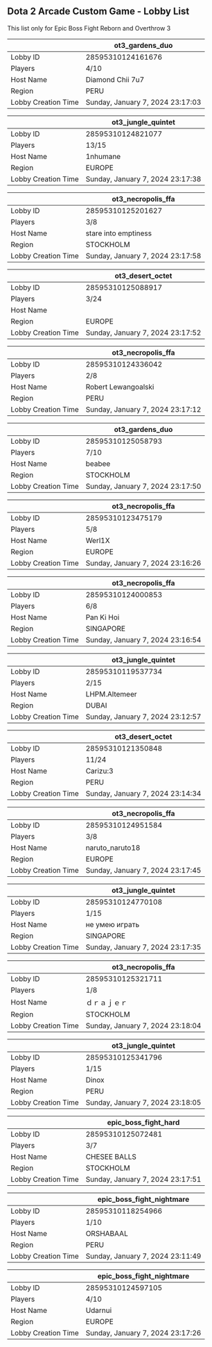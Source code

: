 ## Dota 2 Arcade Custom Game - Lobby List

This list only for Epic Boss Fight Reborn and Overthrow 3

|  | ot3_gardens_duo |
| ------ | ------ |
| Lobby ID | 28595310124161676 |
| Players | 4/10 |
| Host Name | Diamond Chii 7u7 |
| Region | PERU |
| Lobby Creation Time | Sunday, January 7, 2024 23:17:03 |


|  | ot3_jungle_quintet |
| ------ | ------ |
| Lobby ID | 28595310124821077 |
| Players | 13/15 |
| Host Name | 1nhumane |
| Region | EUROPE |
| Lobby Creation Time | Sunday, January 7, 2024 23:17:38 |


|  | ot3_necropolis_ffa |
| ------ | ------ |
| Lobby ID | 28595310125201627 |
| Players | 3/8 |
| Host Name | stare into emptiness |
| Region | STOCKHOLM |
| Lobby Creation Time | Sunday, January 7, 2024 23:17:58 |


|  | ot3_desert_octet |
| ------ | ------ |
| Lobby ID | 28595310125088917 |
| Players | 3/24 |
| Host Name | |{yk0J|Д¥№ |
| Region | EUROPE |
| Lobby Creation Time | Sunday, January 7, 2024 23:17:52 |


|  | ot3_necropolis_ffa |
| ------ | ------ |
| Lobby ID | 28595310124336042 |
| Players | 2/8 |
| Host Name | Robert Lewangoalski |
| Region | PERU |
| Lobby Creation Time | Sunday, January 7, 2024 23:17:12 |


|  | ot3_gardens_duo |
| ------ | ------ |
| Lobby ID | 28595310125058793 |
| Players | 7/10 |
| Host Name | beabee |
| Region | STOCKHOLM |
| Lobby Creation Time | Sunday, January 7, 2024 23:17:50 |


|  | ot3_necropolis_ffa |
| ------ | ------ |
| Lobby ID | 28595310123475179 |
| Players | 5/8 |
| Host Name | Werl1X |
| Region | EUROPE |
| Lobby Creation Time | Sunday, January 7, 2024 23:16:26 |


|  | ot3_necropolis_ffa |
| ------ | ------ |
| Lobby ID | 28595310124000853 |
| Players | 6/8 |
| Host Name | Pan Ki Hoi |
| Region | SINGAPORE |
| Lobby Creation Time | Sunday, January 7, 2024 23:16:54 |


|  | ot3_jungle_quintet |
| ------ | ------ |
| Lobby ID | 28595310119537734 |
| Players | 2/15 |
| Host Name | LHPM.Altemeer |
| Region | DUBAI |
| Lobby Creation Time | Sunday, January 7, 2024 23:12:57 |


|  | ot3_desert_octet |
| ------ | ------ |
| Lobby ID | 28595310121350848 |
| Players | 11/24 |
| Host Name | Carizu:3 |
| Region | PERU |
| Lobby Creation Time | Sunday, January 7, 2024 23:14:34 |


|  | ot3_necropolis_ffa |
| ------ | ------ |
| Lobby ID | 28595310124951584 |
| Players | 3/8 |
| Host Name | naruto_naruto18 |
| Region | EUROPE |
| Lobby Creation Time | Sunday, January 7, 2024 23:17:45 |


|  | ot3_jungle_quintet |
| ------ | ------ |
| Lobby ID | 28595310124770108 |
| Players | 1/15 |
| Host Name | не умею играть |
| Region | SINGAPORE |
| Lobby Creation Time | Sunday, January 7, 2024 23:17:35 |


|  | ot3_necropolis_ffa |
| ------ | ------ |
| Lobby ID | 28595310125321711 |
| Players | 1/8 |
| Host Name | ｄｒａｊｅｒ |
| Region | STOCKHOLM |
| Lobby Creation Time | Sunday, January 7, 2024 23:18:04 |


|  | ot3_jungle_quintet |
| ------ | ------ |
| Lobby ID | 28595310125341796 |
| Players | 1/15 |
| Host Name | Dinox |
| Region | PERU |
| Lobby Creation Time | Sunday, January 7, 2024 23:18:05 |


|  | epic_boss_fight_hard |
| ------ | ------ |
| Lobby ID | 28595310125072481 |
| Players | 3/7 |
| Host Name | CHESEE BALLS |
| Region | STOCKHOLM |
| Lobby Creation Time | Sunday, January 7, 2024 23:17:51 |


|  | epic_boss_fight_nightmare |
| ------ | ------ |
| Lobby ID | 28595310118254966 |
| Players | 1/10 |
| Host Name | ORSHABAAL |
| Region | PERU |
| Lobby Creation Time | Sunday, January 7, 2024 23:11:49 |


|  | epic_boss_fight_nightmare |
| ------ | ------ |
| Lobby ID | 28595310124597105 |
| Players | 4/10 |
| Host Name | Udarnui |
| Region | EUROPE |
| Lobby Creation Time | Sunday, January 7, 2024 23:17:26 |


